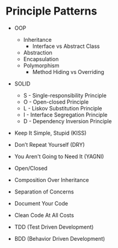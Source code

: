 # Principle Patterns

* OOP
  * Inheritance
    * Interface vs Abstract Class
  * Abstraction
  * Encapsulation
  * Polymorphism
    * Method Hiding vs Overriding

* SOLID
  * S - Single-responsibility Principle
  * O - Open-closed Principle
  * L - Liskov Substitution Principle
  * I - Interface Segregation Principle
  * D - Dependency Inversion Principle

* Keep It Simple, Stupid (KISS)
* Don’t Repeat Yourself (DRY)
* You Aren't Going to Need It (YAGNI)
* Open/Closed
* Composition Over Inheritance
* Separation of Concerns
* Document Your Code
* Clean Code At All Costs
* TDD (Test Driven Development)
* BDD (Behavior Driven Development)
